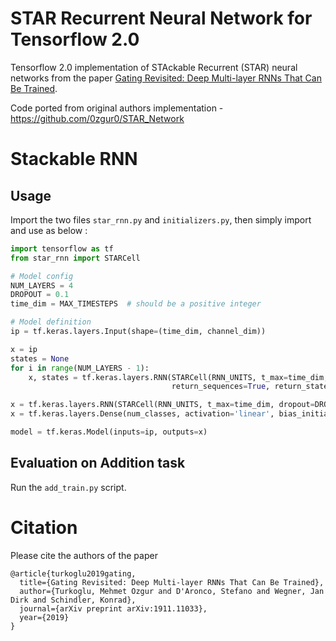# STAR Recurrent Neural Network for Tensorflow 2.0

Tensorflow 2.0 implementation of STAckable Recurrent (STAR) neural networks from the paper [Gating Revisited: Deep Multi-layer RNNs That Can Be Trained](https://arxiv.org/abs/1911.11033).

Code ported from original authors implementation - https://github.com/0zgur0/STAR_Network

# Stackable RNN


## Usage

Import the two files `star_rnn.py` and `initializers.py`, then simply import and use as below : 

```python
import tensorflow as tf
from star_rnn import STARCell

# Model config
NUM_LAYERS = 4
DROPOUT = 0.1
time_dim = MAX_TIMESTEPS  # should be a positive integer

# Model definition
ip = tf.keras.layers.Input(shape=(time_dim, channel_dim))

x = ip
states = None
for i in range(NUM_LAYERS - 1):
    x, states = tf.keras.layers.RNN(STARCell(RNN_UNITS, t_max=time_dim, dropout=DROPOUT),
                                    return_sequences=True, return_state=True)(x, initial_state=states)

x = tf.keras.layers.RNN(STARCell(RNN_UNITS, t_max=time_dim, dropout=DROPOUT))(x, initial_state=states)
x = tf.keras.layers.Dense(num_classes, activation='linear', bias_initializer='he_uniform')(x)

model = tf.keras.Model(inputs=ip, outputs=x)
```

## Evaluation on Addition task

Run the `add_train.py` script.

# Citation

Please cite the authors of the paper 

```
@article{turkoglu2019gating,
  title={Gating Revisited: Deep Multi-layer RNNs That Can Be Trained},
  author={Turkoglu, Mehmet Ozgur and D'Aronco, Stefano and Wegner, Jan Dirk and Schindler, Konrad},
  journal={arXiv preprint arXiv:1911.11033},
  year={2019}
}
```
